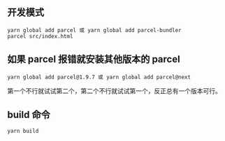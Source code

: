 ## 开发模式

```
yarn global add parcel 或 yarn global add parcel-bundler
parcel src/index.html
```

## 如果 parcel 报错就安装其他版本的 parcel

```
yarn global add parcel@1.9.7 或 yarn global add parcel@next
```

第一个不行就试试第二个，第二个不行就试试第一个，反正总有一个版本可行。

## build 命令

```
yarn build
```
